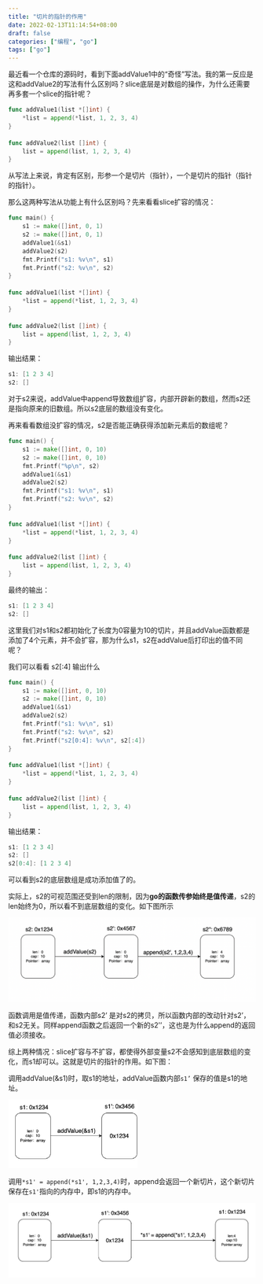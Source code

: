 ```yaml
---
title: "切片的指针的作用"
date: 2022-02-13T11:14:54+08:00
draft: false
categories: ["编程", "go"]
tags: ["go"]
---
```


最近看一个仓库的源码时，看到下面addValue1中的“奇怪”写法。我的第一反应是这和addValue2的写法有什么区别吗？slice底层是对数组的操作，为什么还需要再多套一个slice的指针呢？

```go
func addValue1(list *[]int) {
	*list = append(*list, 1, 2, 3, 4)
}

func addValue2(list []int) {
    list = append(list, 1, 2, 3, 4)
}
```

从写法上来说，肯定有区别，形参一个是切片（指针），一个是切片的指针（指针的指针）。

那么这两种写法从功能上有什么区别吗？先来看看slice扩容的情况：

```go
func main() {
	s1 := make([]int, 0, 1)
	s2 := make([]int, 0, 1)
	addValue1(&s1)
	addValue2(s2)
	fmt.Printf("s1: %v\n", s1)
	fmt.Printf("s2: %v\n", s2)
}

func addValue1(list *[]int) {
	*list = append(*list, 1, 2, 3, 4)
}

func addValue2(list []int) {
	list = append(list, 1, 2, 3, 4)
}
```

输出结果：

```go
s1: [1 2 3 4]
s2: []
```

对于s2来说，addValue中append导致数组扩容，内部开辟新的数组，然而s2还是指向原来的旧数组。所以s2底层的数组没有变化。

再来看看数组没扩容的情况，s2是否能正确获得添加新元素后的数组呢？

```go
func main() {
	s1 := make([]int, 0, 10)
	s2 := make([]int, 0, 10)
	fmt.Printf("%p\n", s2)
	addValue1(&s1)
	addValue2(s2)
	fmt.Printf("s1: %v\n", s1)
	fmt.Printf("s2: %v\n", s2)
}

func addValue1(list *[]int) {
	*list = append(*list, 1, 2, 3, 4)
}

func addValue2(list []int) {
	list = append(list, 1, 2, 3, 4)
}
```

最终的输出：

```go
s1: [1 2 3 4]
s2: []
```

这里我们对s1和s2都初始化了长度为0容量为10的切片，并且addValue函数都是添加了4个元素，并不会扩容，那为什么s1，s2在addValue后打印出的值不同呢？

我们可以看看 s2[:4] 输出什么

```go
func main() {
	s1 := make([]int, 0, 10)
	s2 := make([]int, 0, 10)
	addValue1(&s1)
	addValue2(s2)
	fmt.Printf("s1: %v\n", s1)
	fmt.Printf("s2: %v\n", s2)
	fmt.Printf("s2[0:4]: %v\n", s2[:4])
}

func addValue1(list *[]int) {
	*list = append(*list, 1, 2, 3, 4)
}

func addValue2(list []int) {
	list = append(list, 1, 2, 3, 4)
}
```

输出结果：

```go
s1: [1 2 3 4]
s2: []
s2[0:4]: [1 2 3 4]
```

可以看到s2的底层数组是成功添加值了的。

实际上，s2的可视范围还受到len的限制，因为**go的函数传参始终是值传递**，s2的len始终为0，所以看不到底层数组的变化。如下图所示

![image-20220214121656196](assets/index.assets/image-20220214121656196-4826029.png)

函数调用是值传递，函数内部s2’ 是对s2的拷贝，所以函数内部的改动针对s2’，和s2无关。同样append函数之后返回一个新的s2’’，这也是为什么append的返回值必须接收。


综上两种情况：slice扩容与不扩容，都使得外部变量s2不会感知到底层数组的变化，而s1却可以。这就是切片的指针的作用。如下图：

调用addValue(&s1)时，取s1的地址，addValue函数内部`s1’` 保存的值是s1的地址。

<img src="assets/index.assets/image-20220214123212756-4826029.png" alt="image-20220214123212756" style="zoom:33%;" />

调用`*s1' = append(*s1', 1,2,3,4)`时，append会返回一个新切片，这个新切片保存在`s1'`指向的内存中，即s1的内存中。

![image-20220214124406162](assets/index.assets/image-20220214124406162-4826029.png)


